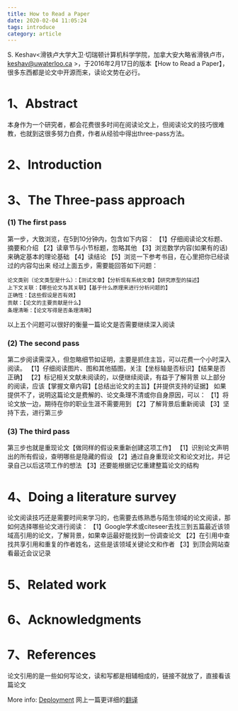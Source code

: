 ```yaml
---
title: How to Read a Paper
date: 2020-02-04 11:05:24
tags: introduce
category: article
---
```

S. Keshav<滑铁卢大学大卫·切瑞顿计算机科学学院，加拿大安大略省滑铁卢市，keshav@uwaterloo.ca >，于2016年2月17日的版本【How to Read a Paper】，很多东西都是论文中开源而来，读论文势在必行。

# 1、Abstract
本身作为一个研究者，都会花费很多时间在阅读论文上，但阅读论文的技巧很难教，也就到这很多努力白费，作者从经验中得出three-pass方法。

# 2、Introduction

# 3、The Three-pass approach

### (1) The first pass
第一步，大致浏览，在5到10分钟内，包含如下内容：
【1】仔细阅读论文标题、摘要和介绍
【2】读章节与小节标题，忽略其他
【3】浏览数学内容(如果有的话)来确定基本的理论基础
【4】读结论
【5】浏览一下参考书目，在心里把你已经读过的内容勾出来
经过上面五步，需要能回答如下问题：
```
论文类别（论文类型是什么）：【测试文章】【分析现有系统文章】【研究原型的描述】
上下文关联：【哪些论文与其关联】【基于什么原理来进行分析问题的】
正确性：【这些假设是否有效】
贡献：【论文的主要贡献是什么】
条理清晰：【论文写得是否条理清晰】
```
以上五个问题可以很好的衡量一篇论文是否需要继续深入阅读

### (2) The second pass
第二步阅读需深入，但忽略细节如证明，主要是抓住主旨，可以花费一个小时深入阅读。
【1】仔细阅读图片、图和其他插图，关注【坐标轴是否标识】【结果是否正确】
【2】标记相关文献未阅读的，以便继续阅读，有益于了解背景
以上部分的阅读，应该【掌握文章内容】【总结出论文的主旨】【并提供支持的证据】
如果提供不了，说明这篇论文是费解的、论文条理不清或你自身原因，可以：
【1】将论文放一边，期待在你的职业生涯不需要用到
【2】了解背景后重新阅读
【3】坚持下去，进行第三步

### (3) The third pass
第三步也就是重现论文【做同样的假设来重新创建这项工作】
【1】识别论文声明出的所有假设，查明哪些是隐藏的假设
【2】通过自身重现论文和论文对比，并记录自己以后这项工作的想法
【3】还要能根据记忆重建整篇论文的结构

# 4、Doing a literature survey
论文阅读技巧还是需要时间来学习的，也需要去练熟悉与陌生领域的论文阅读，那如何选择哪些论文进行阅读：
【1】Google学术或citeseer去找三到五篇最近该领域高引用的论文，了解背景，如果幸运最好能找到一份调查论文
【2】在引用中查找共享引用和重复的作者姓名，这些是该领域关键论文和作者
【3】到顶会网站查看最近会议记录

# 5、Related work

# 6、Acknowledgments

# 7、References
论文引用的是一些如何写论文，读和写都是相辅相成的，链接不就放了，直接看该篇论文

More info: [Deployment](https://hexo.io/docs/one-command-deployment.html)      网上一篇更详细的[翻译](https://www.cnblogs.com/zhouqing/articles/3336425.html)
